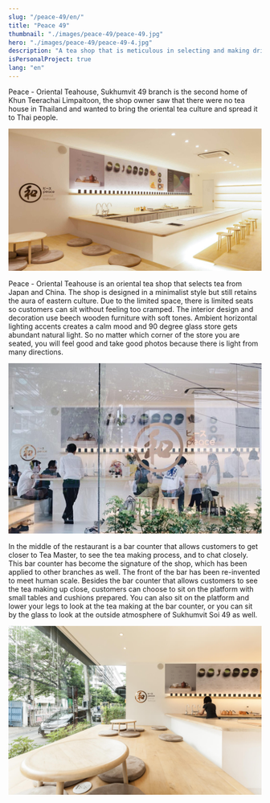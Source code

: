 ```yaml
---
slug: "/peace-49/en/"
title: "Peace 49"
thumbnail: "./images/peace-49/peace-49.jpg"
hero: "./images/peace-49/peace-49-4.jpg"
description: "A tea shop that is meticulous in selecting and making drinking tea fun"
isPersonalProject: true
lang: "en"
---
```


Peace - Oriental Teahouse, Sukhumvit 49 branch is the second home of
Khun Teerachai Limpaitoon, the shop owner saw that there were no tea
house in Thailand and wanted to bring the oriental tea culture and
spread it to Thai people.

![Peace 49](./images/peace-49/peace-49.jpg)

Peace - Oriental Teahouse is an oriental tea shop that selects tea from
Japan and China. The shop is designed in a minimalist style but still retains the aura of eastern culture. Due to the limited space, there is
limited seats so customers can sit without feeling too cramped. The
interior design and decoration use beech wooden furniture with soft
tones. Ambient horizontal lighting accents creates a calm mood and 90
degree glass store gets abundant natural light. So no matter which
corner of the store you are seated, you will feel good and take good
photos because there is light from many directions.

![Peace 49 3](./images/peace-49/peace-49-3.jpg)

In the middle of the restaurant is a bar counter that allows customers to
get closer to Tea Master, to see the tea making process, and to chat
closely. This bar counter has become the signature of the shop, which
has been applied to other branches as well. The front of the bar has
been re-invented to meet human scale. Besides the bar counter that
allows customers to see the tea making up close, customers can choose
to sit on the platform with small tables and cushions prepared. You can
also sit on the platform and lower your legs to look at the tea making at
the bar counter, or you can sit by the glass to look at the outside
atmosphere of Sukhumvit Soi 49 as well.

![Peace 49 2](./images/peace-49/peace-49-2.jpg)

